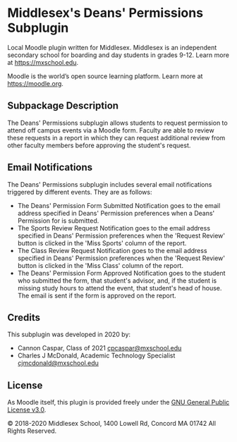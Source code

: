 # Middlesex's Deans' Permissions Subplugin
Local Moodle plugin written for Middlesex. Middlesex is an independent secondary school for boarding and day students in grades 9-12. Learn more at <https://mxschool.edu>.

Moodle is the world’s open source learning platform. Learn more at <https://moodle.org>.

## Subpackage Description
The Deans' Permissions subplugin allows students to request permission to attend off campus events via a Moodle form. Faculty are able to review these requests in a report in which they can request additional review from other faculty members before approving the student's request.

## Email Notifications
The Deans' Permissions subplugin includes several email notifications triggered by different events.
They are as follows:
- The Deans' Permission Form Submitted Notification goes to the email address specified in Deans' Permission preferences when a Deans' Permission for is submitted.
- The Sports Review Request Notification goes to the email address specified in Deans' Permission preferences when the 'Request Review' button is clicked in the 'Miss Sports' column of the report.
- The Class Review Request Notification goes to the email address specified in Deans' Permission preferences when the 'Request Review' button is clicked in the 'Miss Class' column of the report.
- The Deans' Permission Form Approved Notification goes to the student who submitted the form, that student's advisor, and, if the student is missing study hours to attend the event, that student's head of house. The email is sent if the form is approved on the report.

## Credits
This subplugin was developed in 2020 by:
- Cannon Caspar, Class of 2021 <cpcaspar@mxschool.edu>
- Charles J McDonald, Academic Technology Specialist <cjmcdonald@mxschool.edu>

## License
As Moodle itself, this plugin is provided freely under the [GNU General Public License v3.0](/COPYING.txt).

© 2018-2020 Middlesex School, 1400 Lowell Rd, Concord MA 01742 All Rights Reserved.
